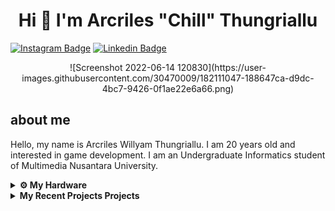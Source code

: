 <h1  align="center">Hi
👋 I'm Arcriles "Chill" Thungriallu</h1>

[![Instagram Badge](https://img.shields.io/badge/-Instagram-e4405f?style=flat-square&logo=Instagram&logoColor=white)](https://instagram.com/chill_arcriles/) [![Linkedin Badge](https://img.shields.io/badge/-LinkedIn-0e76a8?style=flat-square&logo=Linkedin&logoColor=white)](https://linkedin.com/in/arcriles/) 

<div align="center">![Screenshot 2022-06-14 120830](https://user-images.githubusercontent.com/30470009/182111047-188647ca-d9dc-4bc7-9426-0f1ae22e6a66.png)

</div>


## about me
Hello, my name is Arcriles Willyam Thungriallu. I am 20 years old and interested in game development. I am an Undergraduate Informatics student of Multimedia Nusantara University.


<details>	
  <br />
  <summary><b>⚙️ My Hardware</b></summary>
  	<ul>
  	    <li><b>OS:</b> Windows 10</li>
	    <li><b>Laptop: </b> Asus TUF A15 Ryzen 5 4800H</li>
  	    <li><b>Browser: </b> Microsoft Edge</li>
	    <li><b>Code Editor:</b> Visual Studio Code - The best editor out there.</li>
	</ul>	
</details>

<details>
  <summary><b>My Recent Projects Projects</b></summary>

  <br />
  <table>
    <thead align="center">
      <tr border: none;>
        <td><b>💻 Projects</b></td>
      </tr>
    </thead>
    <tbody>
      <tr>
	      <td><a href="https://github.com/arcriles/TugasAkhirAI"><b> Face Detection</b></a></td>
      </tr>
      <tr>
	      <td><a href="https://github.com/arcriles/JoPhoto"><b>JoPhoto</b></a></td>
      </tr>
      <tr>
	      <td><a href="http://bookinghotel.epizy.com/?i=1"><b>BOOK A HOTEL</b></a></td>
      </tr>
      <tr>
	      <td><a href="https://pemwebrental.000webhostapp.com/"><b>GAME RENTALS</b></a></td>
      </tr>
       <tr>
	      <td><a href="https://umn.itch.io/stranded"><b>Stranded</b></a></td>
      </tr>
       <tr>
	      <td><a href="https://arcriles.itch.io/idle-slayer"><b>Idle Slayer </b></a></td>
      </tr>
      
   </tbody>
  </table>
  <br />
</details>
 
